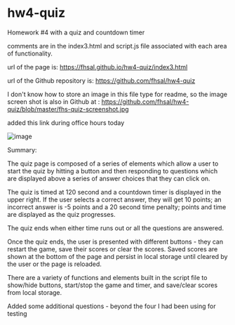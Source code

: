 # hw4-quiz
Homework #4 with a quiz and countdown timer

comments are in the index3.html and script.js file associated with each area of functionality. 

url of the page is: https://fhsal.github.io/hw4-quiz/index3.html

url of the Github repository is:  https://github.com/fhsal/hw4-quiz

I don't know how to store an image in this file type for readme, so the image screen shot is also in Github at : https://github.com/fhsal/hw4-quiz/blob/master/fhs-quiz-screenshot.jpg

added this link during office hours today

![image](https://user-images.githubusercontent.com/68975104/91785641-e3298f80-ebd3-11ea-9bd2-49d630ea338f.jpg)

Summary: 

The quiz page is composed of a series of elements which allow a user to start the quiz by hitting a button and then responding to questions which are displayed above a series of answer choices that they can click on.

The quiz is timed at 120 second and a countdown timer is displayed in the upper right.   If the user selects a correct answer, they will get 10 points; an incorrect answer is -5 points and a 20 second time penalty;  points and time are displayed as the quiz progresses.  

The quiz ends when either time runs out or all the questions are answered. 

Once the quiz ends, the user is presented with different buttons - they can restart the game, save their scores or clear the scores.  Saved scores are shown at the bottom of the page and persist in local storage until cleared by the user or the page is reloaded. 

There are a variety of functions and elements built in the script file to show/hide buttons, start/stop the game and timer, and save/clear scores from local storage. 

Added some additional questions - beyond the four I had been using for testing 











